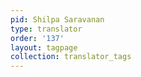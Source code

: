 ```yaml
---
pid: Shilpa Saravanan
type: translator
order: '137'
layout: tagpage
collection: translator_tags
---
```

